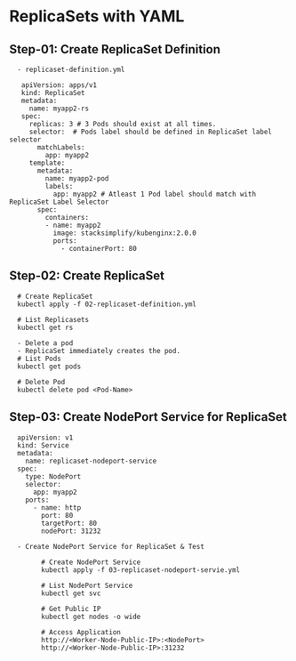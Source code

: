 # ReplicaSets with YAML
## Step-01: Create ReplicaSet Definition

      - replicaset-definition.yml

       apiVersion: apps/v1
       kind: ReplicaSet
       metadata:
         name: myapp2-rs
       spec:
         replicas: 3 # 3 Pods should exist at all times.
         selector:  # Pods label should be defined in ReplicaSet label selector
           matchLabels:
             app: myapp2
         template:
           metadata:
             name: myapp2-pod
             labels:
               app: myapp2 # Atleast 1 Pod label should match with ReplicaSet Label Selector
           spec:
             containers:
             - name: myapp2
               image: stacksimplify/kubenginx:2.0.0
               ports:
                 - containerPort: 80
## Step-02: Create ReplicaSet
      # Create ReplicaSet
      kubectl apply -f 02-replicaset-definition.yml

      # List Replicasets
      kubectl get rs

      - Delete a pod
      - ReplicaSet immediately creates the pod.
      # List Pods
      kubectl get pods

      # Delete Pod
      kubectl delete pod <Pod-Name>

## Step-03: Create NodePort Service for ReplicaSet
      apiVersion: v1
      kind: Service
      metadata:
        name: replicaset-nodeport-service
      spec:
        type: NodePort
        selector:
          app: myapp2
        ports:
          - name: http
            port: 80
            targetPort: 80
            nodePort: 31232  
      
      - Create NodePort Service for ReplicaSet & Test
  
            # Create NodePort Service
            kubectl apply -f 03-replicaset-nodeport-servie.yml

            # List NodePort Service
            kubectl get svc

            # Get Public IP
            kubectl get nodes -o wide

            # Access Application
            http://<Worker-Node-Public-IP>:<NodePort>
            http://<Worker-Node-Public-IP>:31232

  